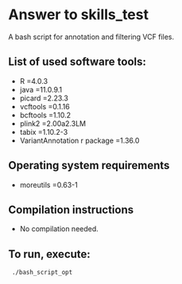 # Answer to skills_test
A bash script for annotation and filtering VCF files.

## List of used software tools:
* R =4.0.3
* java =11.0.9.1
* picard =2.23.3
* vcftools =0.1.16
* bcftools =1.10.2
* plink2 =2.00a2.3LM
* tabix =1.10.2-3
* VariantAnnotation r package =1.36.0

## Operating system requirements
* moreutils =0.63-1

## Compilation instructions
* No compilation needed.

## To run, execute:
     ./bash_script_opt

